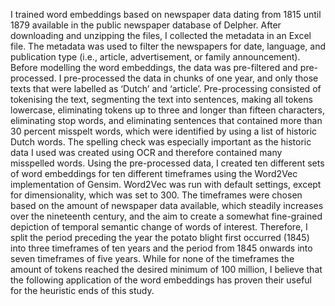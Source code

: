   I trained word embeddings based on newspaper data dating from 1815 until 1879 available in the public newspaper database of Delpher.  After downloading and unzipping the files, I collected the metadata in an Excel file. The metadata was used to filter the newspapers for date, language, and publication type (i.e., article, advertisement, or family announcement). Before modelling the word embeddings, the data was pre-filtered and pre-processed. I pre-processed the data in chunks of one year, and only those texts that were labelled as ‘Dutch’ and ‘article’. Pre-processing consisted of tokenising the text, segmenting the text into sentences, making all tokens lowercase, eliminating tokens up to three and longer than fifteen characters, eliminating stop words, and eliminating sentences that contained more than 30 percent misspelt words, which were identified by using a list of historic Dutch words.  The spelling check was especially important as the historic data I used was created using OCR and therefore contained many misspelled words. Using the pre-processed data, I created ten different sets of word embeddings for ten different timeframes using the Word2Vec implementation of Gensim.  Word2Vec was run with default settings, except for dimensionality, which was set to 300. The timeframes were chosen based on the amount of newspaper data available, which steadily increases over the nineteenth century, and the aim to create a somewhat fine-grained depiction of temporal semantic change of words of interest. Therefore, I split the period preceding the year the potato blight first occurred (1845) into three timeframes of ten years and the period from 1845 onwards into seven timeframes of five years. While for none of the timeframes the amount of tokens reached the desired minimum of 100 million, I believe that the following application of the word embeddings has proven their useful for the heuristic ends of this study. 
  

